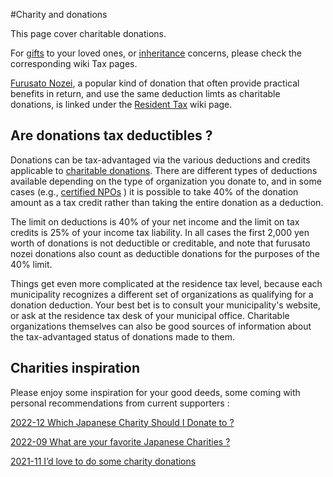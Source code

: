 #Charity and donations

This page cover charitable donations. 

For [gifts](/tax/gift/) to your loved ones, or [inheritance](/inheritance/) concerns, please check the corresponding wiki Tax pages. 

[Furusato Nozei](/tax/residence/furusato-nozei/), a popular kind of donation that often provide practical benefits in return, and use the same deduction limts as charitable donations, is linked under the [Resident Tax](/tax/residence/) wiki page.

## Are donations tax deductibles ?

Donations can be tax-advantaged via the various deductions and credits applicable to [charitable donations](https://www.nta.go.jp/publication/pamph/koho/kurashi/html/04_3.htm). There are different types of deductions available depending on the type of organization you donate to, and in some cases (e.g., [certified NPOs](https://www.npo-homepage.go.jp/npoportal/certification) ) it is possible to take 40% of the donation amount as a tax credit rather than taking the entire donation as a deduction.

The limit on deductions is 40% of your net income and the limit on tax credits is 25% of your income tax liability. In all cases the first 2,000 yen worth of donations is not deductible or creditable, and note that furusato nozei donations also count as deductible donations for the purposes of the 40% limit.

Things get even more complicated at the residence tax level, because each municipality recognizes a different set of organizations as qualifying for a donation deduction. Your best bet is to consult your municipality's website, or ask at the residence tax desk of your municipal office. Charitable organizations themselves can also be good sources of information about the tax-advantaged status of donations made to them.

## Charities inspiration

Please enjoy some inspiration for your good deeds, some coming with personal recommendations from current supporters : 

[2022-12 Which Japanese Charity Should I Donate to ?](https://www.reddit.com/r/JapanFinance/comments/zoyosp/which_japanese_charity_should_i_donate_to/)

[2022-09 What are your favorite Japanese Charities ?](https://www.reddit.com/r/japanlife/comments/xvybzc/what_are_your_favorite_japanese_charities/)

[2021-11 I’d love to do some charity donations](https://www.reddit.com/r/japanlife/comments/qrd8ku/id_love_to_do_some_charity_donations/)
